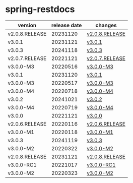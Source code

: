 # spring-restdocs	


|version|release date|changes|
|---|---|---|
|v2.0.8.RELEASE|20231120|[v2.0.8.RELEASE](./v2.0.8.RELEASE-20231120.md)|
|v3.0.1|20231121|[v3.0.1](./v3.0.1-20231121.md)|
|v3.0.3|20241118|[v3.0.3](./v3.0.3-20241118.md)|
|v2.0.7.RELEASE|20221121|[v2.0.7.RELEASE](./v2.0.7.RELEASE-20221121.md)|
|v3.0.0-M3|20220516|[v3.0.0-M3](./v3.0.0-M3-20220516.md)|
|v3.0.1|20231120|[v3.0.1](./v3.0.1-20231120.md)|
|v3.0.0-M3|20220517|[v3.0.0-M3](./v3.0.0-M3-20220517.md)|
|v3.0.0-M4|20220718|[v3.0.0-M4](./v3.0.0-M4-20220718.md)|
|v3.0.2|20241021|[v3.0.2](./v3.0.2-20241021.md)|
|v3.0.0-M4|20220719|[v3.0.0-M4](./v3.0.0-M4-20220719.md)|
|v3.0.0|20221121|[v3.0.0](./v3.0.0-20221121.md)|
|v2.0.6.RELEASE|20220116|[v2.0.6.RELEASE](./v2.0.6.RELEASE-20220116.md)|
|v3.0.0-M1|20220118|[v3.0.0-M1](./v3.0.0-M1-20220118.md)|
|v3.0.3|20241119|[v3.0.3](./v3.0.3-20241119.md)|
|v3.0.0-M2|20220322|[v3.0.0-M2](./v3.0.0-M2-20220322.md)|
|v2.0.8.RELEASE|20231121|[v2.0.8.RELEASE](./v2.0.8.RELEASE-20231121.md)|
|v3.0.0-RC1|20221017|[v3.0.0-RC1](./v3.0.0-RC1-20221017.md)|
|v3.0.0-M2|20220323|[v3.0.0-M2](./v3.0.0-M2-20220323.md)|
